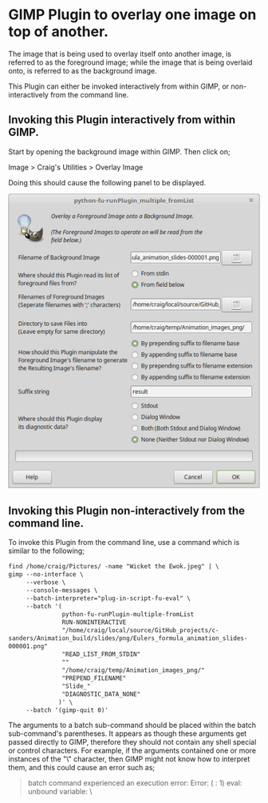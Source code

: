 GIMP Plugin to overlay one image on top of another.
===================================================

The image that is being used to overlay itself onto another image, is referred to as the foreground image; while
the image that is being overlaid onto, is referred to as the background image.

This Plugin can either be invoked interactively from within GIMP, or non-interactively from the command line.


Invoking this Plugin interactively from within GIMP.
----------------------------------------------------

Start by opening the background image within GIMP. Then click on;

  Image > Craig's Utilities > Overlay Image

Doing this should cause the following panel to be displayed. 

![Test image](/images/Panel.png)


Invoking this Plugin non-interactively from the command line.
-------------------------------------------------------------

To invoke this Plugin from the command line, use a command which is similar to the following;

	find /home/craig/Pictures/ -name "Wicket the Ewok.jpeg" | \
	gimp --no-interface \
	     --verbose \
	     --console-messages \
	     --batch-interpreter="plug-in-script-fu-eval" \
	     --batch '(
	               python-fu-runPlugin-multiple-fromList
	               RUN-NONINTERACTIVE
	               "/home/craig/local/source/GitHub_projects/c-sanders/Animation_build/slides/png/Eulers_formula_animation_slides-000001.png"
	               "READ_LIST_FROM_STDIN"
	               ""
	               "/home/craig/temp/Animation_images_png/"
	               "PREPEND_FILENAME"
	               "Slide_"
	               "DIAGNOSTIC_DATA_NONE"
	              )' \
	     --batch '(gimp-quit 0)'

The arguments to a batch sub-command should be placed within the batch sub-command's parentheses. It appears as though these arguments get passed directly to
GIMP, therefore they should not contain any shell special or control characters. For example, if the arguments contained one or more instances of the "\\"
character, then GIMP might not know how to interpret them, and this could cause an error such as;

> batch command experienced an execution error:
> Error: ( : 1) eval: unbound variable: \
